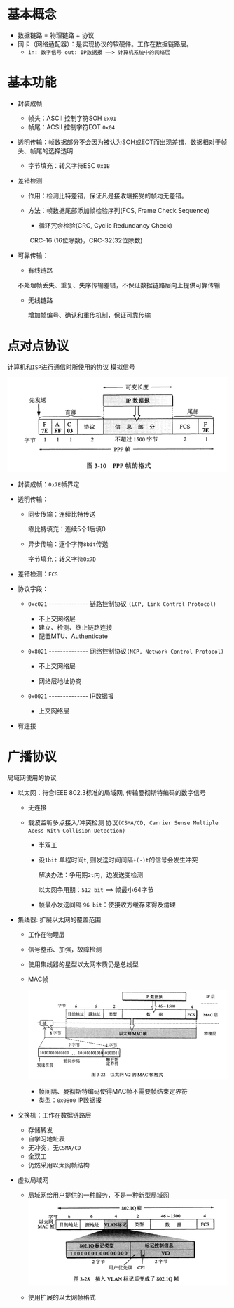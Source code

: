 # 基本概念

- 数据链路 = 物理链路 + 协议
- 网卡（网络适配器）：是实现协议的软硬件。工作在数据链路层。
  - `in: 数字信号 out: IP数据报 ——> 计算机系统中的网络层 `

# 基本功能

- 封装成帧
  - 帧头：ASCII 控制字符SOH `0x01`
  - 帧尾：ACSII 控制字符EOT `0x04`
  
- 透明传输：帧数据部分不会因为被认为SOH或EOT而出现差错，数据相对于帧头、帧尾的选择透明
  
  - 字节填充：转义字符ESC `0x1B`
  
- 差错检测

  - 作用：检测比特差错，保证凡是接收端接受的帧均无差错。

  - 方法：帧数据尾部添加帧检验序列(FCS, Frame Check Sequence)

      - 循环冗余检验(CRC, Cyclic Redundancy Check)

    ​      CRC-16 (16位除数)，CRC-32(32位除数)
  
- 可靠传输：

  - 有线链路

  ​      不处理帧丢失、重复、失序传输差错，不保证数据链路层向上提供可靠传输

  - 无线链路

    增加帧编号、确认和重传机制，保证可靠传输
  

# 点对点协议
计算机和`ISP`进行通信时所使用的协议	模拟信号

  ![image-20210214184810547](./PPP帧格式.png)

  - 封装成帧：`0x7E`帧界定

  - 透明传输：

    - 同步传输：连续比特传送

      零比特填充：连续5个1后填0

    - 异步传输：逐个字符`8bit`传送

      字节填充：转义字符`0x7D`
    
  - 差错检测：`FCS`
  
  - 协议字段：

    - `0xc021` -------------- 链路控制协议 `(LCP, Link Control Protocol)`
       - 不上交网络层
       - 建立、检测、终止链路连接
       - 配置MTU、Authenticate

    - `0x8021` -------------- 网络控制协议`(NCP, Network Control Protocol)`

      - 不上交网络层

      - 网络层地址协商

    - `0x0021` -------------- IP数据报
      - 上交网络层


- 有连接

# 广播协议

局域网使用的协议

- 以太网：符合IEEE 802.3标准的局域网, 传输曼彻斯特编码的数字信号
  
  - 无连接
  
  - 载波监听多点接入/冲突检测 协议`(CSMA/CD, Carrier Sense Multiple Acess With Collision Detection)`
  
    - 半双工
  
    - 设`1bit` 单程时间`t`, 则发送时间间隔`+(-)t`的信号会发生冲突
  
      解决办法：争用期`2t`内，边发送变检测
  
      以太网争用期：`512 bit` ==>  帧最小64字节
  
    - 帧最小发送间隔 `96 bit`：使接收方缓存来得及清理
  
- 集线器: 扩展以太网的覆盖范围

  - 工作在物理层
  - 信号整形、加强，故障检测
  - 使用集线器的星型以太网本质仍是总线型

  - MAC帧

    ![image-20210214210921157](./image-20210214210921157.png)
    - 帧间隔、曼彻斯特编码使得MAC帧不需要帧结束定界符
    - 类型：`0x0800` IP数据报

- 交换机：工作在数据链路层

  - 存储转发
  - 自学习地址表
  - 无冲突，无`CSMA/CD`
  - 全双工
  - 仍然采用以太网帧结构

 - 虚拟局域网

   - 局域网给用户提供的一种服务，不是一种新型局域网![image-20210215121434736](./image-20210215121434736.png)

   - 使用扩展的以太网帧格式

     